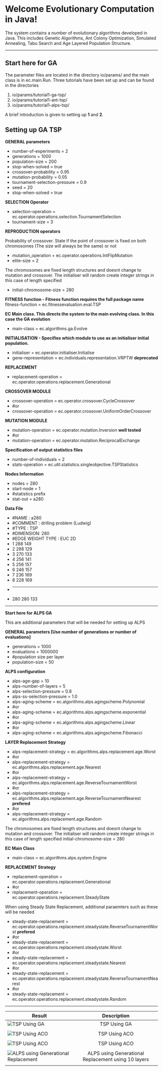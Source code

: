Welcome Evolutionary Computation in Java!
================
The system contains a number of evolutionary algorithms developed in Java. This includes Genetic Algorithms, Ant Colony Optimization, Simulated Annealing, Tabu Search and Age Layered Population Structure.

____

## Start here for GA
The parameter files are located in the directory  io/params/ and the main class is in ec.main.Run.
Three tutorials have been set up and can be found in the directories

1. io/params/tutorial1-ga-tsp/ 
2. io/params/tutorial1-ant-tsp/ 
3. io/params/tutorial1-alps-tsp/ 

A brief introduction is given to setting up **1** and **2**.

## Setting up GA TSP

**GENERAL parameters**
* number-of-experiments                 = 2
* generations                           = 1000
* population-size                       = 200
* stop-when-solved                      = true
* crossover-probability                 = 0.95
* mutation-probability                  = 0.05
* tournament-selection-pressure         = 0.9
* seed                                  = 20
* stop-when-solved                      = true

**SELECTION Operator**
* selection-operation                   = ec.operator.operations.selection.TournamentSelection
* tournament-size                       = 3
 
**REPRODUCTION operators**

Probability of crossover. State if the point of crossover is fixed on both chromosomes (The size will always be the same) or not

* mutation_operation                    = ec.operator.operations.IntFlipMutation
* elite-size                            = 2
 
 
The chromosomes are fixed length structures and doesnt change to mutation and crossover. The initialiser will random create integer strings in this case of length specified
* initial-chromosome-size                = 280
  
**FITNESS function - Fitness function requires the full package name**
fitness-function                        = ec.fitnessevaluation.eval.TSP
 
**EC Main class. This directs the system to the main evolving class. In this case the GA evolution**
* main-class                           = ec.algorithms.ga.Evolve

**INITIALISATION - Specifies which module to use as an initialiser initial population.** 
* initialiser                          = ec.operator.initialiser.Initialise
* gene-representation                  = ec.individuals.representation.VRPTW **deprecated**

**REPLACEMENT**
* replacement-operation                = ec.operator.operations.replacement.Generational

**CROSSOVER MODULE**
* crossover-operation                  = ec.operator.crossover.CycleCrossover
* #or
* crossover-operation                  = ec.operator.crossover.UniformOrderCrossover

**MUTATION MODULE**
* mutation-operation                   = ec.operator.mutation.Inversion **well tested**
* #or
* mutation-operation                   = ec.operator.mutation.ReciprocalExchange

**Specification of output statistics files**
* number-of-individuals                = 2
* stats-operation                      = ec.util.statistics.singleobjective.TSPStatistics

**Nodes Information**
* nodes                                = 280
* start-node                           = 1
* #statistics prefix
* stat-out                             = a280


**Data File**
* #NAME : a280
* #COMMENT : drilling problem (Ludwig)
* #TYPE : TSP
* #DIMENSION: 280
* #EDGE WEIGHT TYPE : EUC 2D
* 1 288 149
* 2 288 129
* 3 270 133
* 4 256 141
* 5 256 157
* 6 246 157
* 7 236 169
* 8 228 169
* - - - 
* 280 280 133

____


**Start here for ALPS GA**

This are additional parameters that will be needed for setting up ALPS

**GENERAL parameters [Use number of generations or number of evaluations]**
* generations                           = 1000
* evaluations                           = 1000000
* #population size per layer
* population-size                       = 50

**ALPS configuration**
* alps-age-gap                          = 10
* alps-number-of-layers                 = 5
* alps-selection-pressure               = 0.8
* alps-ss-selection-pressure            = 1.0
* alps-aging-scheme                    = ec.algorithms.alps.agingscheme.Polynomial
* #or
* alps-aging-scheme                    = ec.algorithms.alps.agingscheme.exponential
* #or
* alps-aging-scheme                     = ec.algorithms.alps.agingscheme.Linear
* #or
* alps-aging-scheme                    = ec.algorithms.alps.agingscheme.Fibonacci

**LAYER Replacement Strategy**
* alps-replacement-strategy            = ec.algorithms.alps.replacement.age.Worst
* #or
* alps-replacement-strategy            = ec.algorithms.alps.replacement.age.Nearest
* #or
* alps-replacement-strategy             = ec.algorithms.alps.replacement.age.ReverseTournamentWorst
* #or
* alps-replacement-strategy             = ec.algorithms.alps.replacement.age.ReverseTournamentNearest **prefered**
* #or
* alps-replacement-strategy             = ec.algorithms.alps.replacement.age.Random


The chromosomes are fixed length structures and doesnt change to mutation and crossover. The initialiser will random create integer strings in this case of length specified
initial-chromosome-size                = 280
  
**EC Main Class**
* main-class                           = ec.algorithms.alps.system.Engine

**REPLACEMENT Strategy**
* replacement-operation                = ec.operator.operations.replacement.Generational
* #or
* replacement-operation                = ec.operator.operations.replacement.SteadyState

When using Steady State Replacement, additional paraemters such as these will be needed

* steady-state-replacement             = ec.operator.operations.replacement.steadystate.ReverseTournamentWorst **prefered**
* #or
* steady-state-replacement              = ec.operator.operations.replacement.steadystate.Worst
* #or
* steady-state-replacement              = ec.operator.operations.replacement.steadystate.Nearest
* #or
* steady-state-replacement              = ec.operator.operations.replacement.steadystate.ReverseTournamentNearest
* #or
* steady-state-replacement              = ec.operator.operations.replacement.steadystate.Random
 

____



| Result        | Description   | 
| ------------- |:-------------:|
| <img src="http://greyintel.org/resources/img/works/aco-ali535.png" align="left" alt="TSP Using GA" />     | TSP Using GA  |
|               |               |
| <img src="http://greyintel.org/resources/img/works/aco-lin318.png" align="left" alt="TSP Using ACO" />      | TSP Using ACO |
|               |               |
| <img src="http://greyintel.org/resources/img/works/aco-ts225.png" align="left" alt="TSP Using ACO" /> | TSP Using ACO  |
|               |               |
| <img src="http://greyintel.org/resources/img/works/alps/alps-gen.png" align="left" alt="ALPS using Generational Replacement" /> | ALPS using Generational Replacement using 10 layers      |
|               |               |


